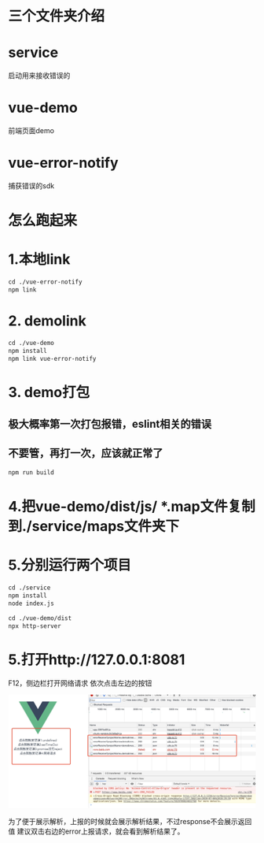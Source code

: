 # 三个文件夹介绍
# service 
启动用来接收错误的

# vue-demo
前端页面demo

# vue-error-notify
捕获错误的sdk


# 怎么跑起来

# 1.本地link
```
cd ./vue-error-notify
npm link
```
# 2. demolink
```
cd ./vue-demo
npm install
npm link vue-error-notify
```
# 3. demo打包
## 极大概率第一次打包报错，eslint相关的错误
## 不要管，再打一次，应该就正常了
```
npm run build
```
# 4.把vue-demo/dist/js/ *.map文件复制到./service/maps文件夹下
# 5.分别运行两个项目
```
cd ./service
npm install
node index.js
```
```
cd ./vue-demo/dist
npx http-server
```
# 5.打开http://127.0.0.1:8081
F12，侧边栏打开网络请求
依次点击左边的按钮

![1](./images/1.png)

为了便于展示解析，上报的时候就会展示解析结果，不过response不会展示返回值
建议双击右边的error上报请求，就会看到解析结果了。
